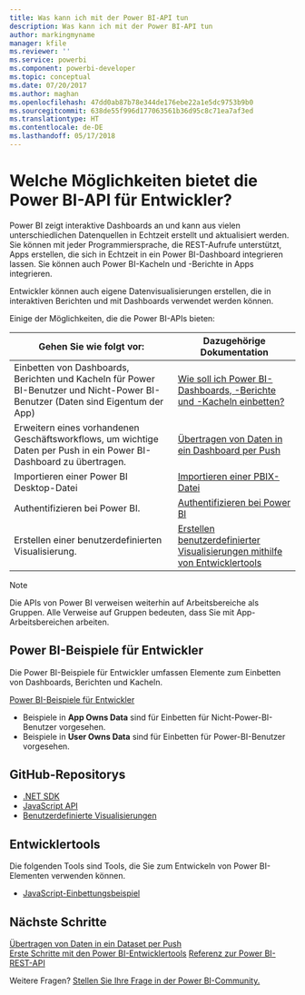 ```yaml
---
title: Was kann ich mit der Power BI-API tun
description: Was kann ich mit der Power BI-API tun
author: markingmyname
manager: kfile
ms.reviewer: ''
ms.service: powerbi
ms.component: powerbi-developer
ms.topic: conceptual
ms.date: 07/20/2017
ms.author: maghan
ms.openlocfilehash: 47dd0ab87b78e344de176ebe22a1e5dc9753b9b0
ms.sourcegitcommit: 638de55f996d177063561b36d95c8c71ea7af3ed
ms.translationtype: HT
ms.contentlocale: de-DE
ms.lasthandoff: 05/17/2018
---
```

# <a name="what-can-developers-do-with-the-power-bi-api"></a>Welche Möglichkeiten bietet die Power BI-API für Entwickler?
Power BI zeigt interaktive Dashboards an und kann aus vielen unterschiedlichen Datenquellen in Echtzeit erstellt und aktualisiert werden. Sie können mit jeder Programmiersprache, die REST-Aufrufe unterstützt, Apps erstellen, die sich in Echtzeit in ein Power BI-Dashboard integrieren lassen. Sie können auch Power BI-Kacheln und -Berichte in Apps integrieren.

Entwickler können auch eigene Datenvisualisierungen erstellen, die in interaktiven Berichten und mit Dashboards verwendet werden können. 

Einige der Möglichkeiten, die die Power BI-APIs bieten:

| **Gehen Sie wie folgt vor:** | **Dazugehörige Dokumentation** |
| --- | --- |
| Einbetten von Dashboards, Berichten und Kacheln für Power BI-Benutzer und Nicht-Power BI-Benutzer (Daten sind Eigentum der App) |[Wie soll ich Power BI-Dashboards, -Berichte und -Kacheln einbetten?](embedding-content.md) |
| Erweitern eines vorhandenen Geschäftsworkflows, um wichtige Daten per Push in ein Power BI-Dashboard zu übertragen. |[Übertragen von Daten in ein Dashboard per Push](walkthrough-push-data.md) |
| Importieren einer Power BI Desktop-Datei |[Importieren einer PBIX-Datei](https://msdn.microsoft.com/library/mt243837.aspx) |
| Authentifizieren bei Power BI. |[Authentifizieren bei Power BI](get-azuread-access-token.md) |
| Erstellen einer benutzerdefinierten Visualisierung. |[Erstellen benutzerdefinierter Visualisierungen mithilfe von Entwicklertools](../service-custom-visuals-getting-started-with-developer-tools.md) |

> [!NOTE]
> Die APIs von Power BI verweisen weiterhin auf Arbeitsbereiche als Gruppen. Alle Verweise auf Gruppen bedeuten, dass Sie mit App-Arbeitsbereichen arbeiten.
> 
> 

## <a name="power-bi-developer-samples"></a>Power BI-Beispiele für Entwickler
Die Power BI-Beispiele für Entwickler umfassen Elemente zum Einbetten von Dashboards, Berichten und Kacheln.

[Power BI-Beispiele für Entwickler](https://github.com/Microsoft/PowerBI-Developer-Samples)

* Beispiele in **App Owns Data** sind für Einbetten für Nicht-Power-BI-Benutzer vorgesehen.
* Beispiele in **User Owns Data** sind für Einbetten für Power-BI-Benutzer vorgesehen.

## <a name="github-repositories"></a>GitHub-Repositorys
* [.NET SDK](https://github.com/Microsoft/PowerBI-CSharp)
* [JavaScript API](https://github.com/Microsoft/PowerBI-JavaScript)
* [Benutzerdefinierte Visualisierungen](https://github.com/Microsoft/PowerBI-visuals)

## <a name="developer-tools"></a>Entwicklertools
Die folgenden Tools sind Tools, die Sie zum Entwickeln von Power BI-Elementen verwenden können.

* [JavaScript-Einbettungsbeispiel](https://microsoft.github.io/PowerBI-JavaScript/demo)

## <a name="next-steps"></a>Nächste Schritte
[Übertragen von Daten in ein Dataset per Push](walkthrough-push-data.md)  
[Erste Schritte mit den Power BI-Entwicklertools](../service-custom-visuals-getting-started-with-developer-tools.md) 
[Referenz zur Power BI-REST-API](https://msdn.microsoft.com/library/mt147898.aspx)  

Weitere Fragen? [Stellen Sie Ihre Frage in der Power BI-Community.](http://community.powerbi.com/)

